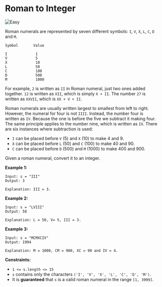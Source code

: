 # Roman to Integer

![Easy](https://img.shields.io/badge/Difficulty-Easy-green)

Roman numerals are represented by seven different symbols: `I`, `V`, `X`, `L`, `C`, `D` and `M`.

```
Symbol       Value

I             1
V             5
X             10
L             50
C             100
D             500
M             1000
```
For example, `2` is written as `II` in Roman numeral, just two ones added together. `12` is written as `XII`, which is simply `X + II`. The number `27` is written as `XXVII`, which is `XX + V + II`.

Roman numerals are usually written largest to smallest from left to right. However, the numeral for four is not `IIII`. Instead, the number four is written as `IV`. Because the one is before the five we subtract it making four. The same principle applies to the number nine, which is written as `IX`. There are six instances where subtraction is used:

- `I` can be placed before `V` (5) and `X` (10) to make 4 and 9. 
- `X` can be placed before `L` (50) and `C` (100) to make 40 and 90. 
- `C` can be placed before `D` (500) and `M` (1000) to make 400 and 900.

Given a roman numeral, convert it to an integer.

 

**Example 1:**
```
Input: s = "III"
Output: 3

Explanation: III = 3.
```
**Example 2:**
```
Input: s = "LVIII"
Output: 58

Explanation: L = 50, V= 5, III = 3.
```
**Example 3:**
```
Input: s = "MCMXCIV"
Output: 1994

Explanation: M = 1000, CM = 900, XC = 90 and IV = 4.
```
 

**Constraints:**

- `1 <= s.length <= 15`
- `s` contains only the characters `('I', 'V', 'X', 'L', 'C', 'D', 'M')`.
- It is **guaranteed** that `s` is a valid roman numeral in the range `[1, 3999]`.
